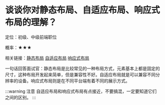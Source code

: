 <script lang="ts" setup>
import { loginRead } from '@/utils/login-read'
loginRead('q10000')
</script>

# 谈谈你对静态布局、自适应布局、响应式布局的理解？



定位：初级、中级前端职位

概率：★★★

相关链接：[静态布局](/documents/part1/css3/static.html) [自适应布局](/documents/part1/css3/auto.html) [响应式布局](/documents/part1/css3/relative.html)

一句话回答面试官：静态布局是比较常见的一种布局方式，元素基本上都是固定的尺寸，这种布局开发起来简单，但是兼容性不好。自适应布局就是可以兼容不同分辨率的设备。响应式布局则是在不同平台端有着不同的展示方式。

:::warning 注意
自适应布局和响应式布局有点接近，不要搞混，一定要知道它们之间的区别。
:::
